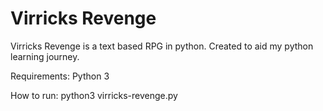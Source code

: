 # Virricks Revenge 

Virricks Revenge is a text based RPG in python. Created to aid my python learning journey.

Requirements: Python 3

How to run: python3 virricks-revenge.py

